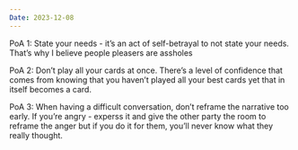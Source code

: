 ```yaml
---
Date: 2023-12-08
---
```

PoA 1: State your needs - it’s an act of self-betrayal to not state your needs. That’s why I believe people pleasers are assholes

PoA 2: Don’t play all your cards at once. There’s a level of confidence that comes from knowing that you haven’t played all your best cards yet that in itself becomes a card.

PoA 3: When having a difficult conversation, don’t reframe the narrative too early. If you’re angry - experss it and give the other party the room to reframe the anger but if you do it for them, you’ll never know what they really thought.